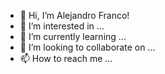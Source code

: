 - 👋 Hi, I’m Alejandro Franco!
- 👀 I’m interested in ...
- 🌱 I’m currently learning ...
- 💞️ I’m looking to collaborate on ...
- 📫 How to reach me ...

<!---
alfrancog/alfrancog is a ✨ special ✨ repository because its `README.md` (this file) appears on your GitHub profile.
You can click the Preview link to take a look at your changes.
--->
